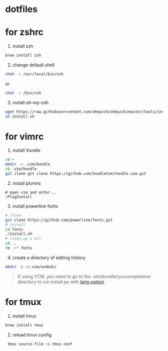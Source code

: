 # dotfiles
# for zshrc
1. install zsh
```bash
brew install zsh
```
2. change default shell
```bash
chsh -s /usr/local/bin/zsh
```
or
```bash
chsh -s /bin/zsh
```
3. install oh-my-zsh
```bash
wget https://raw.githubusercontent.com/ohmyzsh/ohmyzsh/master/tools/install.sh
sh install.sh
```

# for vimrc
1. install Vundle
```bash
cd ~
mkdir -p .vim/bundle
cd .vim/bundle
git clone git clone https://github.com/VundleVim/Vundle.vim.git
```
2. install plunins
```vimscript
# open vim and enter...
:PlugInstall 
```
3. install powerline fonts
```bash
# clone
git clone https://github.com/powerline/fonts.git
# install
cd fonts
./install.sh
# clean-up a bit
cd ..
rm -rf fonts
```
4. create a directory of editing history
```zsh
mkdir -p ~/.vim/undodir
```

> If using YCM, you need to go to the .vim/bundle/youcompleleme directory to run install.py with [lang-option](https://github.com/Valloric/YouCompleteMe#mac-os-x).

# for tmux
1. install tmux
```zsh
brew install tmux
```
2. reload tmux config
```zsh
 tmux source-file ~/.tmux.conf
```
